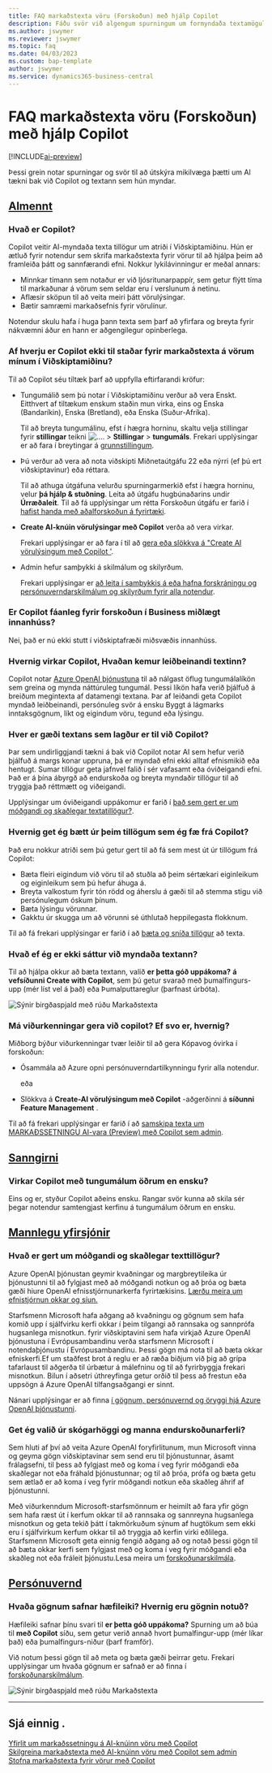 ```yaml
---
title: FAQ markaðstexta vöru (Forskoðun) með hjálp Copilot
description: Fáðu svör við algengum spurningum um formyndaða textamöguleika með Copilot.
ms.author: jswymer
ms.reviewer: jswymer
ms.topic: faq
ms.date: 04/03/2023
ms.custom: bap-template
author: jswymer
ms.service: dynamics365-business-central
---
```


# <a name="ai-powered-item-marketing-text-preview-with-copilot-faq"></a>FAQ markaðstexta vöru (Forskoðun) með hjálp Copilot

[!INCLUDE[ai-preview](includes/ai-preview.md)]

Þessi grein notar spurningar og svör til að útskýra mikilvæga þætti um Al tækni bak við Copilot og textann sem hún myndar.

## [Almennt](#tab/general)

### <a name="what-is-copilot"></a>Hvað er Copilot?

Copilot veitir AI-myndaða texta tillögur um atriði í Viðskiptamiðinu. Hún er ætluð fyrir notendur sem skrifa markaðstexta fyrir vörur til að hjálpa þeim að framleiða þátt og sannfærandi efni. Nokkur lykilávinningur er meðal annars:

- Minnkar tímann sem notaður er við ljósritunarpappír, sem getur flýtt tíma til markaðunar á vörum sem seldar eru í verslunum á netinu.
- Aflæsir sköpun til að veita meiri þátt vörulýsingar.
- Bætir samræmi markaðsefnis fyrir vörulínur.

Notendur skulu hafa í huga þann texta sem þarf að yfirfara og breyta fyrir nákvæmni áður en hann er aðgengilegur opinberlega.

### <a name="why-isnt-copilot-available-for-marketing-text-on-my-items-in-business-central"></a>Af hverju er Copilot ekki til staðar fyrir markaðstexta á vörum mínum í Viðskiptamiðinu?

Til að Copilot séu tiltæk þarf að uppfylla eftirfarandi kröfur:

- Tungumálið sem þú notar í Viðskiptamiðinu verður að vera Enskt. Eitthvert af tiltækum enskum staðin mun virka, eins og Enska (Bandaríkin), Enska (Bretland), eða Enska (Suður-Afríka).

  Til að breyta tungumálinu, efst í hægra horninu, skaltu velja stillingar fyrir  **stillingar**  teikni ![...](media/ui-experience/settings_icon_small.png "Stillingatákn fyrir hlutverkamiðstöð"). > **Stillingar** > **tungumáls**. Frekari upplýsingar er að fara í breytingar á  [grunnstillingum](ui-change-basic-settings.md#language).
- Þú verður að vera að nota viðskipti Miðnetaútgáfu 22 eða nýrri (ef þú ert viðskiptavinur) eða réttara.  <!--**22.0.54157.54311 (Preview - Copilot edition)**-->

   Til að athuga útgáfuna velurðu spurningarmerkið efst í hægra horninu, velur  **þá hjálp & stuðning**. Leita að útgáfu hugbúnaðarins undir  **Úrræðaleit**. Til að fá upplýsingar um rétta Forskoðun útgáfu er farið í  [hafist handa með aðalforskoðun á fyrirtæki](ai-preview-getstarted.md).
-  **Create AI-knúin vörulýsingar með Copilot**  verða að vera virkar.

   Frekari upplýsingar er að fara í til að  [gera eða slökkva á "Create AI vörulýsingum með Copilot '](enable-ai.md#enable-or-disable-create-ai-powered-product-descriptions-with-copilot).
- Admin hefur samþykki á skilmálum og skilyrðum.

   Frekari upplýsingar er  [að leita í samþykkis á eða hafna forskráningu og persónuverndarskilmálum og skilyrðum fyrir alla notendur](enable-ai.md#consent-to-or-reject-preview-and-privacy-terms-and-conditions-for-all-users).

### <a name="is-copilot-available-for-preview-in-business-central-on-premises"></a>Er Copilot fáanleg fyrir forskoðun í Business miðlægt innanhúss?

Nei, það er nú ekki stutt í viðskiptafræði miðsvæðis innanhúss.

### <a name="how-does-copilot-work-where-does-the-suggested-text-come-from"></a>Hvernig virkar Copilot, Hvaðan kemur leiðbeinandi textinn?

Copilot notar  [Azure OpenAI þjónustuna](/azure/cognitive-services/openai/overview)  til að nálgast öflug tungumálalíkön sem greina og mynda náttúruleg tungumál. Þessi líkön hafa verið þjálfuð á breiðum megintexta af datamengi textana. Þar af leiðandi geta Copilot myndað leiðbeinandi, persónuleg svör á ensku Byggt á lágmarks inntaksgögnum, líkt og eigindum vöru, tegund eða lýsingu. 

### <a name="whats-the-quality-of-the-text-suggested-by-copilot"></a>Hver er gæði textans sem lagður er til við Copilot?

Þar sem undirliggjandi tækni á bak við Copilot notar AI sem hefur verið þjálfuð á margs konar uppruna, þá er myndað efni ekki alltaf efnismikið eða hentugt. Sumar tillögur geta jafnvel falið í sér vafasamt eða óviðeigandi efni. Það er á þína ábyrgð að endurskoða og breyta myndaðir tillögur til að tryggja það réttmætt og viðeigandi.

Upplýsingar um óviðeigandi uppákomur er farið í  [það sem gert er um móðgandi og skaðlegar textatillögur?](/dynamics365/business-central/ai-faq?&tabs=oversight#whats-done-about-abusive-and-harmful-text-suggestions).

### <a name="how-can-i-improve-the-suggestions-i-get-from-copilot"></a>Hvernig get ég bætt úr þeim tillögum sem ég fæ frá Copilot?

Það eru nokkur atriði sem þú getur gert til að fá sem mest út úr tillögum frá Copilot:

- Bæta fleiri eigindum við vöru til að stuðla að þeim sértækari eiginleikum og eiginleikum sem þú hefur áhuga á.
- Breyta valkostum fyrir tón rödd og áherslu á gæði til að stemma stigu við persónulegum óskum þínum.
- Bæta lýsingu vörunnar.
- Gakktu úr skugga um að vörunni sé úthlutað heppilegasta flokknum.

Til að fá frekari upplýsingar er farið í að  [bæta og sníða tillögur](item-marketing-text.md#improve-and-tailor-text-suggestions) að texta.

### <a name="what-if-im-not-satisfied-with-the-generated-text"></a>Hvað ef ég er ekki sáttur við myndaða textann?

Til að hjálpa okkur að bæta textann, valið  **er þetta góð uppákoma?**  **á vefsíðunni Create with Copilot**, sem þú getur svarað með þumalfingurs-upp (mér líst vel á það) eða Þumalputtareglur (þarfnast úrbóta).

![Sýnir birgðaspjald með rúðu Markaðstexta](media/create-with-copilot-window-feedback.png)

### <a name="can-admins-disable-copilot-if-so-how"></a>Má viðurkenningar gera við copilot? Ef svo er, hvernig?

Miðborg býður viðurkenningar tvær leiðir til að gera Kópavog óvirka í forskoðun:

- Ósammála að Azure opni persónuverndartilkynningu fyrir alla notendur.

  eða

- Slökkva á  **Create-AI vörulýsingum með Copilot**  -aðgerðinni á  **síðunni Feature Management** .

Til að fá frekari upplýsingar er farið í að  [samskipa texta um MARKAÐSSETNINGU AI-vara (Preview) með Copilot sem admin](enable-ai.md).

## [Sanngirni](#tab/fairness)

### <a name="does-copilot-work-with-languages-other-than-english"></a>Virkar Copilot með tungumálum öðrum en ensku?

Eins og er, styður Copilot aðeins ensku. Rangar svör kunna að skila sér þegar notendur samtengjast kerfinu á tungumálum öðrum en ensku.

## [Mannlegu yfirsjónir](#tab/oversight)

### <a name="whats-done-about-abusive-and-harmful-text-suggestions"></a>Hvað er gert um móðgandi og skaðlegar texttillögur?

Azure OpenAI þjónustan geymir kvaðningar og margbreytileika úr þjónustunni til að fylgjast með að móðgandi notkun og að þróa og bæta gæði hiure OpenAI efnisstjórnunarkerfa fyrirtækisins. [Lærðu meira um efnistjórnun okkar og síun.](/azure/cognitive-services/openai/concepts/content-filter)

Starfsmenn Microsoft hafa aðgang að kvaðningu og gögnum sem hafa komið upp í sjálfvirku kerfi okkar í þeim tilgangi að rannsaka og sannprófa hugsanlega misnotkun. fyrir viðskiptavini sem hafa virkjað Azure OpenAI þjónustuna í Evrópusambandinu verða starfsmenn Microsoft í notendaþjónustu í Evrópusambandinu. Þessi gögn má nota til að bæta okkar efniskerfi.Ef um staðfest brot á reglu er að ræða biðjum við þig að grípa tafarlaust til aðgerða til úrbætur á málefninu og til að fyrirbyggja frekari misnotkun. Bilun í aðsetri úthreyfinga getur orðið til þess að frestun eða uppsögn á Azure OpenAI tilfangsaðgangi er sinnt.

Nánari upplýsingar er að finna  [í gögnum, persónuvernd og öryggi hjá Azure OpenAI þjónustunni](/legal/cognitive-services/openai/data-privacy#abuse-and-harmful-content-generation).

### <a name="can-i-opt-out-of-the-logging-and-human-review-process"></a>Get ég valið úr skógarhöggi og manna endurskoðunarferli?

Sem hluti af því að veita Azure OpenAI foryfirlitunum, mun Microsoft vinna og geyma gögn viðskiptavinar sem send eru til þjónustunnar, ásamt frálagsefni, til þess að fylgjast með og koma í veg fyrir móðgandi eða skaðlegar not eða fráhald þjónustunnar; og til að þróa, prófa og bæta getu sem ætlað er að koma í veg fyrir móðgandi notkun eða skaðleg áhrif af þjónustunni. 

Með viðurkenndum Microsoft-starfsmönnum er heimilt að fara yfir gögn sem hafa ræst út í kerfum okkar til að rannsaka og sannreyna hugsanlega misnotkun og geta tekið þátt í takmörkuðum sýnum af hugtökum sem ekki eru í sjálfvirkum kerfum okkar til að tryggja að kerfin virki eðlilega. Starfsmenn Microsoft geta einnig fengið aðgang að og notað þessi gögn til að bæta okkar kerfi sem fylgjast með og koma í veg fyrir móðgandi eða skaðleg not eða fráleit þjónustu.Lesa meira um  [forskoðunarskilmála](https://dynamics.microsoft.com/legaldocs/supp-dynamics365-preview/).

## [Persónuvernd](#tab/privacy)

### <a name="what-data-does-the-capability-collect-how-is-the-data-used"></a>Hvaða gögnum safnar hæfileiki? Hvernig eru gögnin notuð?

Hæfileiki safnar þínu svari til  **er þetta góð uppákoma?**  Spurning um að búa til  **með Copilot**  síðu, sem getur verið annað hvort þumalfingur-upp (mér líkar það) eða þumalfingurs-niður (þarf framför).

Við notum þessi gögn til að meta og bæta gæði þeirrar getu. Frekari upplýsingar um hvaða gögnum er safnað er að finna í  [forskoðunarskilmálum](https://dynamics.microsoft.com/legaldocs/supp-dynamics365-preview/).

![Sýnir birgðaspjald með rúðu Markaðstexta](media/create-with-copilot-window-feedback.png)

---

## <a name="see-also"></a>Sjá einnig .

[Yfirlit um markaðssetningu á AI-knúinn vöru með Copilot](ai-overview.md)  
[Skilgreina markaðstexta með AI-knúinn vöru með Copilot sem admin](enable-ai.md)  
[Stofna markaðstexta fyrir vörur með Copilot](item-marketing-text.md)  

